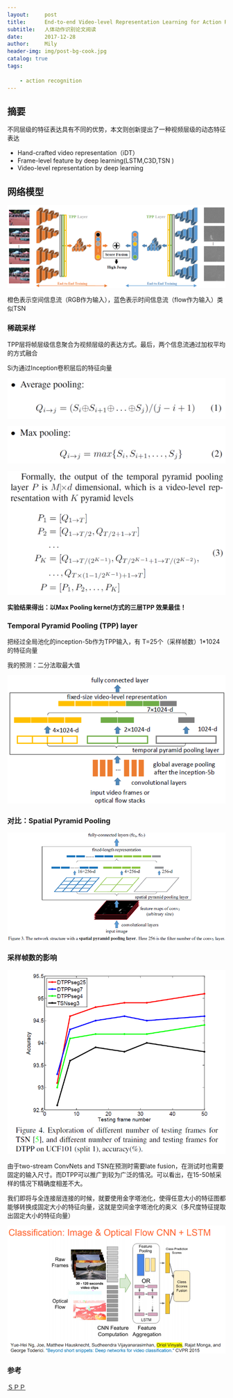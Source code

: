 ```yaml
---
layout:     post
title:      End-to-end Video-level Representation Learning for Action Recognition
subtitle:   人体动作识别论文阅读
date:       2017-12-28
author:     Mily
header-img: img/post-bg-cook.jpg
catalog: true
tags:

    - action recognition
---
```


## 摘要

不同层级的特征表达具有不同的优势，本文则创新提出了一种视频层级的动态特征表达

- Hand-crafted video representation（iDT）
- Frame-level feature by deep learning(LSTM,C3D,TSN )
- Video-level representation by deep learning

## **网络模型**

![clipboard](/../img/2017-12-28-End-to-end-Video-level-Representation-Learning-for-Action-Recognition/clipboard.png)

橙色表示空间信息流（RGB作为输入），蓝色表示时间信息流（flow作为输入）类似TSN

### 稀疏采样

TPP层将帧层级信息聚合为视频层级的表达方式。最后，两个信息流通过加权平均的方式融合

Si为通过Inception卷积层后的特征向量

![clipboard(3)](/../img/2017-12-28-End-to-end-Video-level-Representation-Learning-for-Action-Recognition/clipboard(3).png)

![clipboard(8)](/../img/2017-12-28-End-to-end-Video-level-Representation-Learning-for-Action-Recognition/clipboard(8).png)

![clipboard(1)](/../img/2017-12-28-End-to-end-Video-level-Representation-Learning-for-Action-Recognition/clipboard(1).png)

**实验结果得出：以Max Pooling kernel方式的三层TPP 效果最佳！**

### **Temporal Pyramid Pooling (TPP) layer**

把经过全局池化的inception-5b作为TPP输入，有 T=25个（采样帧数）1\*1024的特征向量

我的预测：二分法取最大值

![clipboard(4)](/../img/2017-12-28-End-to-end-Video-level-Representation-Learning-for-Action-Recognition/clipboard(4).png)

### **对比：Spatial Pyramid Pooling**

![clipboard(6)](/../img/2017-12-28-End-to-end-Video-level-Representation-Learning-for-Action-Recognition/clipboard(6).png)

### **采样帧数的影响**

![clipboard(5)](/../img/2017-12-28-End-to-end-Video-level-Representation-Learning-for-Action-Recognition/clipboard(5).png)

由于two-stream ConvNets and TSN在预测时需要late fusion，在测试时也需要固定的输入尺寸。而DTPP可以推广到较为广泛的情况。可以看出，在15-50帧采样的情况下精确度相差不大。

我们即将与全连接层连接的时候，就要使用金字塔池化，使得任意大小的特征图都能够转换成固定大小的特征向量，这就是空间金字塔池化的奥义（多尺度特征提取出固定大小的特征向量）

![clipboard(7)](/../img/2017-12-28-End-to-end-Video-level-Representation-Learning-for-Action-Recognition/clipboard(7).png)

### 参考

[ＳＰＰ](<http://blog.csdn.net/u011534057/article/details/51219959>)